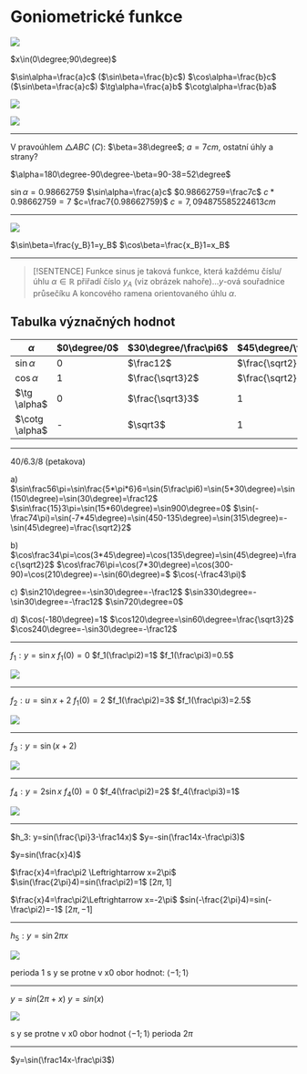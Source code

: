 # Goniometrické funkce
![](Pasted%20image%2020230119111556.png)

$x\in(0\degree;90\degree)$

$\sin\alpha=\frac{a}c$ ($\sin\beta=\frac{b}c$)
$\cos\alpha=\frac{b}c$ ($\sin\beta=\frac{a}c$)
$\tg\alpha=\frac{a}b$
$\cotg\alpha=\frac{b}a$

![](Pasted%20image%2020230215114031.png)

![](Pasted%20image%2020230216110440.png)

---

V pravoúhlem $\triangle ABC$  ($C$): $\beta=38\degree$; $a=7cm$, ostatní úhly a strany?

$\alpha=180\degree-90\degree-\beta=90-38=52\degree$

$\sin\alpha=0.98662759$
$\sin\alpha=\frac{a}c$
$0.98662759=\frac7c$
$c*0.98662759=7$
$c=\frac7{0.98662759}$
$c=7,094875585224613cm$

---
![](Pasted%20image%2020230125111429.png)

$\sin\beta=\frac{y_B}1=y_B$
$\cos\beta=\frac{x_B}1=x_B$


---

> [!SENTENCE]
> Funkce sinus je taková funkce, která každému číslu/úhlu $\alpha\in\mathbb{R}$ přiřadí číslo $y_A$ (viz obrázek nahoře)…$y$-ová souřadnice průsečíku A koncového ramena orientovaného úhlu $\alpha$.

## Tabulka význačných hodnot 

| $\alpha$       | $0\degree/0$ | $30\degree/\frac\pi6$ | $45\degree/\frac\pi4$ | $60\degree/\frac\pi3$ | $90\degree/\frac\pi2$ |
| -------------- | ------------ | --------------------- | --------------------- | --------------------- | --------------------- |
| $\sin\alpha$   | $0$          | $\frac12$             | $\frac{\sqrt2}2$      | $\frac{\sqrt3}2$      | $1$                   |
| $\cos\alpha$   | $1$          | $\frac{\sqrt3}2$      | $\frac{\sqrt2}2$      | $\frac12$             | 0                     |
| $\tg \alpha$   | 0            | $\frac{\sqrt3}3$      | $1$                   | $\sqrt3$              | -                      |
| $\cotg \alpha$ | -            | $\sqrt3$              | $1$                   | $\frac{\sqrt3}3$      | 0                     |


---

40/6.3/8 (petakova)

a)
$\sin\frac56\pi=\sin\frac{5*\pi*6}6=\sin(5\frac\pi6)=\sin(5*30\degree)=\sin(150\degree)=\sin(30\degree)=\frac12$
$\sin\frac{15}3\pi=\sin(15*60\degree)=\sin900\degree=0$
$\sin(-\frac74\pi)=\sin(-7*45\degree)=\sin(450-135\degree)=\sin(315\degree)=-\sin(45\degree)=\frac{\sqrt2}2$

b)
$\cos\frac34\pi=\cos(3*45\degree)=\cos(135\degree)=\sin(45\degree)=\frac{\sqrt2}2$
$\cos\frac76\pi=\cos(7*30\degree)=\cos(300-90)=\cos(210\degree)=-\sin(60\degree)=$
$\cos(-\frac43\pi)$

c)
$\sin210\degree=-\sin30\degree=-\frac12$
$\sin330\degree=-\sin30\degree=-\frac12$
$\sin720\degree=0$

d)
$\cos(-180\degree)=1$
$\cos120\degree=\sin60\degree=\frac{\sqrt3}2$
$\cos240\degree=-\sin30\degree=-\frac12$

---



$f_1: y=\sin x$
$f_1(0)=0$
$f_1(\frac\pi2)=1$
$f_1(\frac\pi3)=0.5$

![](Pasted%20image%2020230216113442.png)

---

$f_2:u=\sin x+2$
$f_1(0)=2$
$f_1(\frac\pi2)=3$
$f_1(\frac\pi3)=2.5$

![](Pasted%20image%2020230216113554.png)

---

$f_3: y=\sin(x+2)$

![](Pasted%20image%2020230216113714.png)

---

$f_4: y=2\sin x$
$f_4(0)=0$
$f_4(\frac\pi2)=2$
$f_4(\frac\pi3)=1$

![](Pasted%20image%2020230216114136.png)

---

$h_3: y=sin(\frac{\pi}3-\frac14x)$
$y=-sin(\frac14x-\frac\pi3)$

$y=sin(\frac{x}4)$

$\frac{x}4=\frac\pi2 \Leftrightarrow x=2\pi$
$\sin(\frac{2\pi}4)=sin(\frac\pi2)=1$
$[2\pi,1]$

$\frac{x}4=\frac\pi2\Leftrightarrow x=-2\pi$
$sin(-\frac{2\pi}4)=sin(-\frac\pi2)=-1$
$[2\pi,-1]$

---

$h_5: y=\sin2\pi x$

![](Pasted%20image%2020230221131736.png)

perioda 1
s y se protne v x0
obor hodnot: $\langle-1;1\rangle$

---

$y=sin(2\pi+x)$
$y=sin(x)$

![](Pasted%20image%2020230221132458.png)

s y se protne v x0
obor hodnot $\langle -1;1\rangle$
perioda $2\pi$

---

$y=\sin(\frac14x-\frac\pi3$)

